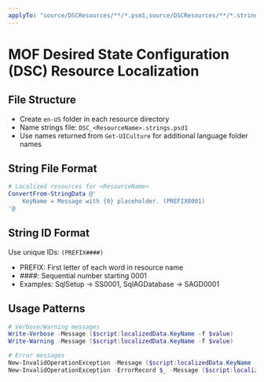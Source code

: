 ```yaml
---
applyTo: "source/DSCResources/**/*.psm1,source/DSCResources/**/*.strings.psd1"
---
```


# MOF Desired State Configuration (DSC) Resource Localization

## File Structure
- Create `en-US` folder in each resource directory
- Name strings file: `DSC_<ResourceName>.strings.psd1`
- Use names returned from `Get-UICulture` for additional language folder names

## String File Format
```powershell
# Localized resources for <ResourceName>
ConvertFrom-StringData @'
    KeyName = Message with {0} placeholder. (PREFIX0001)
'@
```

## String ID Format
Use unique IDs: `(PREFIX####)`
- PREFIX: First letter of each word in resource name
- ####: Sequential number starting 0001
- Examples: SqlSetup → SS0001, SqlAGDatabase → SAGD0001

## Usage Patterns
```powershell
# Verbose/Warning messages
Write-Verbose -Message ($script:localizedData.KeyName -f $value)
Write-Warning -Message ($script:localizedData.KeyName -f $value)

# Error messages
New-InvalidOperationException -Message ($script:localizedData.KeyName -f $value1, $value2)
New-InvalidOperationException -ErrorRecord $_ -Message ($script:localizedData.KeyName -f $value1)
```
